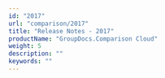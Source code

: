 ```yaml
---
id: "2017"
url: "comparison/2017"
title: "Release Notes - 2017"
productName: "GroupDocs.Comparison Cloud"
weight: 5
description: ""
keywords: ""
---
```

